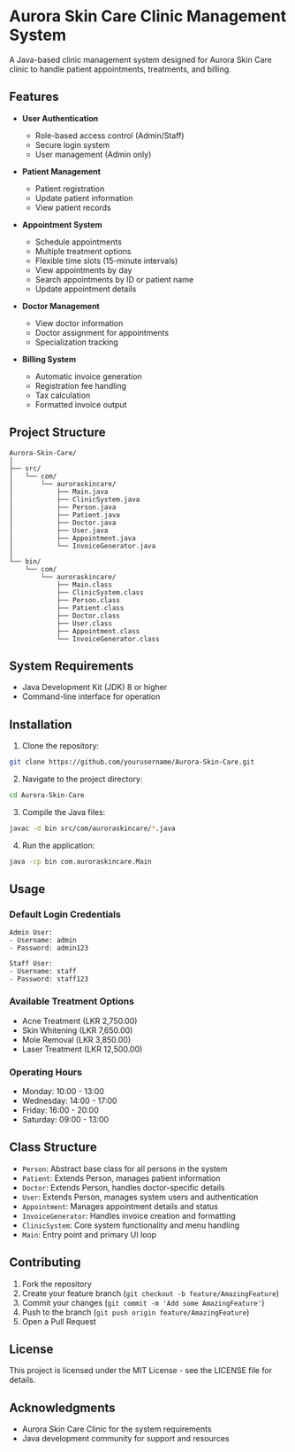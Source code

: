 # Aurora Skin Care Clinic Management System

A Java-based clinic management system designed for Aurora Skin Care clinic to handle patient appointments, treatments, and billing.

## Features

- **User Authentication**
  - Role-based access control (Admin/Staff)
  - Secure login system
  - User management (Admin only)

- **Patient Management**
  - Patient registration
  - Update patient information
  - View patient records

- **Appointment System**
  - Schedule appointments
  - Multiple treatment options
  - Flexible time slots (15-minute intervals)
  - View appointments by day
  - Search appointments by ID or patient name
  - Update appointment details

- **Doctor Management**
  - View doctor information
  - Doctor assignment for appointments
  - Specialization tracking

- **Billing System**
  - Automatic invoice generation
  - Registration fee handling
  - Tax calculation
  - Formatted invoice output

## Project Structure

```
Aurora-Skin-Care/
│
├── src/
│   └── com/
│       └── auroraskincare/
│           ├── Main.java
│           ├── ClinicSystem.java
│           ├── Person.java
│           ├── Patient.java
│           ├── Doctor.java
│           ├── User.java
│           ├── Appointment.java
│           └── InvoiceGenerator.java
│
└── bin/
    └── com/
        └── auroraskincare/
            ├── Main.class
            ├── ClinicSystem.class
            ├── Person.class
            ├── Patient.class
            ├── Doctor.class
            ├── User.class
            ├── Appointment.class
            └── InvoiceGenerator.class
```

## System Requirements

- Java Development Kit (JDK) 8 or higher
- Command-line interface for operation

## Installation

1. Clone the repository:
```bash
git clone https://github.com/yourusername/Aurora-Skin-Care.git
```

2. Navigate to the project directory:
```bash
cd Aurora-Skin-Care
```

3. Compile the Java files:
```bash
javac -d bin src/com/auroraskincare/*.java
```

4. Run the application:
```bash
java -cp bin com.auroraskincare.Main
```

## Usage

### Default Login Credentials

```
Admin User:
- Username: admin
- Password: admin123

Staff User:
- Username: staff
- Password: staff123
```

### Available Treatment Options

- Acne Treatment (LKR 2,750.00)
- Skin Whitening (LKR 7,650.00)
- Mole Removal (LKR 3,850.00)
- Laser Treatment (LKR 12,500.00)

### Operating Hours

- Monday: 10:00 - 13:00
- Wednesday: 14:00 - 17:00
- Friday: 16:00 - 20:00
- Saturday: 09:00 - 13:00

## Class Structure

- `Person`: Abstract base class for all persons in the system
- `Patient`: Extends Person, manages patient information
- `Doctor`: Extends Person, handles doctor-specific details
- `User`: Extends Person, manages system users and authentication
- `Appointment`: Manages appointment details and status
- `InvoiceGenerator`: Handles invoice creation and formatting
- `ClinicSystem`: Core system functionality and menu handling
- `Main`: Entry point and primary UI loop

## Contributing

1. Fork the repository
2. Create your feature branch (`git checkout -b feature/AmazingFeature`)
3. Commit your changes (`git commit -m 'Add some AmazingFeature'`)
4. Push to the branch (`git push origin feature/AmazingFeature`)
5. Open a Pull Request

## License

This project is licensed under the MIT License - see the LICENSE file for details.

## Acknowledgments

- Aurora Skin Care Clinic for the system requirements
- Java development community for support and resources
